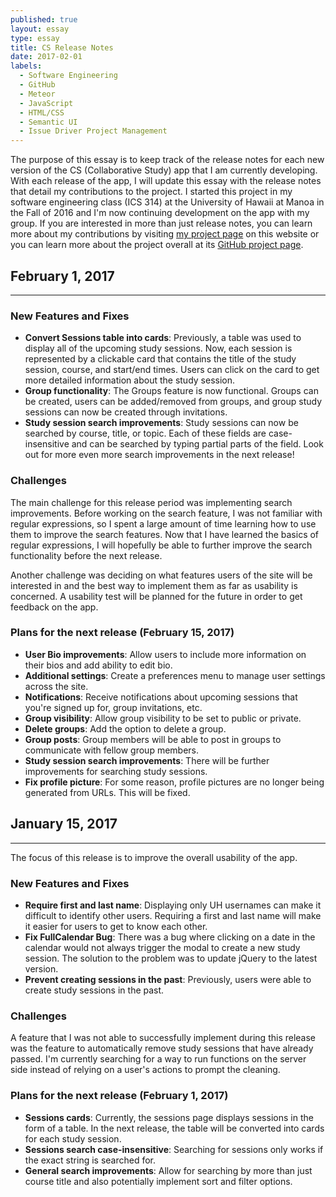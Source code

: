 ```yaml
---
published: true
layout: essay
type: essay
title: CS Release Notes
date: 2017-02-01
labels:
  - Software Engineering
  - GitHub
  - Meteor
  - JavaScript
  - HTML/CSS
  - Semantic UI
  - Issue Driver Project Management
---
```


The purpose of this essay is to keep track of the release notes for each new version of the CS (Collaborative Study) app that I am currently developing. With each release of the app, I will update this essay with the release notes that detail my contributions to the project. I started this project in my software engineering class (ICS 314) at the University of Hawaii at Manoa in the Fall of 2016 and I'm now continuing development on the app with my group. If you are interested in more than just release notes, you can learn more about my contributions by visiting [my project page](../projects/CollaborativeStudy) on this website or you can learn more about the project overall at its [GitHub project page](https://collaborativestudy.github.io/).

## February 1, 2017
---

### New Features and Fixes
  - **Convert Sessions table into cards**: Previously, a table was used to display all of the upcoming study sessions. Now, each session is represented by a clickable card that contains the title of the study session, course, and start/end times. Users can click on the card to get more detailed information about the study session.
  - **Group functionality**: The Groups feature is now functional. Groups can be created, users can be added/removed from groups, and group study sessions can now be created through invitations.
  - **Study session search improvements**: Study sessions can now be searched by course, title, or topic. Each of these fields are case-insensitive and can be searched by typing partial parts of the field. Look out for more even more search improvements in the next release!

### Challenges
  The main challenge for this release period was implementing search improvements. Before working on the search feature, I was not familiar with regular expressions, so I spent a large amount of time learning how to use them to improve the search features. Now that I have learned the basics of regular expressions, I will hopefully be able to further improve the search functionality before the next release.

  Another challenge was deciding on what features users of the site will be interested in and the best way to implement them as far as usability is concerned. A usability test will be planned for the future in order to get feedback on the app.

### Plans for the next release (February 15, 2017)
  - **User Bio improvements**: Allow users to include more information on their bios and add ability to edit bio.
  - **Additional settings**: Create a preferences menu to manage user settings across the site.
  - **Notifications**: Receive notifications about upcoming sessions that you're signed up for, group invitations, etc.
  - **Group visibility**: Allow group visibility to be set to public or private.
  - **Delete groups**: Add the option to delete a group.
  - **Group posts**: Group members will be able to post in groups to communicate with fellow group members.
  - **Study session search improvements**: There will be further improvements for searching study sessions.
  - **Fix profile picture**: For some reason, profile pictures are no longer being generated from URLs. This will be fixed.

## January 15, 2017
---
The focus of this release is to improve the overall usability of the app.

### New Features and Fixes
  - **Require first and last name**: Displaying only UH usernames can make it difficult to identify other users. Requiring a first and last name will make it easier for users to get to know each other.
  - **Fix FullCalendar Bug**: There was a bug where clicking on a date in the calendar would not always trigger the modal to create a new study session. The solution to the problem was to update jQuery to the latest version.
  - **Prevent creating sessions in the past**: Previously, users were able to create study sessions in the past.

### Challenges
  A feature that I was not able to successfully implement during this release was the feature to automatically remove study sessions that have already passed. I'm currently searching for a way to run functions on the server side instead of relying on a user's actions to prompt the cleaning.

### Plans for the next release (February 1, 2017)
  - **Sessions cards**: Currently, the sessions page displays sessions in the form of a table. In the next release, the table will be converted into cards for each study session.
  - **Sessions search case-insensitive**: Searching for sessions only works if the exact string is searched for.
  - **General search improvements**: Allow for searching by more than just course title and also potentially implement sort and filter options.
